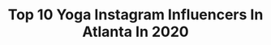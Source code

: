 ---
title: Top 10 Yoga Instagram Influencers In Atlanta In 2020
description: >-
  Find top yoga Instagram influencers in Atlanta in 2020. Most popular hashtags: #yoga #meditation #yogi #atlanta.
platform: Instagram
profiles:
  - username: "macystucke"
    fullname: >-
      Macy Stucke
    location: "United States"
    followers: 416858
    engagement: 116
    commentsToLikes: 0.086077
    id: ck0vvvwvbr07i0i192k6crqbh
    verified: false
    hashtags: "#hatlife, #onepiece, #loungewear, #leatherjacket"
  - username: "danniheverin"
    fullname: >-
      Danni Heverin
    location: "United States"
    followers: 6723
    engagement: 454
    commentsToLikes: 0.026247
    id: ck6uga7x91tqq0j71s8svsqii
    verified: false
    hashtags: "#coreworkout, #center, #motivation, #abdominals"
  - username: "realsircruse"
    fullname: >-
      Sir Cruse
    location: "United States"
    followers: 342779
    engagement: 127
    commentsToLikes: 0.023764
    id: ck5c6ejz359yd0i11zgy9b3lo
    verified: false
    hashtags: "#asmreating, #yoga, #free, #howtogetwaves"
  - username: "raury"
    fullname: >-
      RAURY
    location: "United States"
    followers: 166300
    engagement: 158
    commentsToLikes: 0.020123
    id: ck0tzthkorkkf0i19a6nrhz3g
    verified: true
    hashtags: "#yoga, #raury, #fervent, #cacaoceremony"
  - username: "bnlove.yoga"
    fullname: >-
      Blair
    location: "United States"
    followers: 33031
    engagement: 297
    commentsToLikes: 0.035699
    id: ck0w16k1ohsrh0i19k6535qjw
    verified: false
    hashtags: "#eaglelegs, #yogapartner, #healthyliving, #yoginilife"
  - username: "victoriaslocumyoga"
    fullname: >-
      Victoria Slocum
    location: "United States"
    followers: 3439
    engagement: 1144
    commentsToLikes: 0.117589
    id: ck14kpmqfqofu0i1946eaxgbi
    verified: false
    hashtags: "#inversion, #hanginthere, #spreadlove, #tuesdayvibes"
  - username: "ezratheprofessional"
    fullname: >-
      Ezra "PROFESSIONAL" Ferguson
    location: "United States"
    followers: 35702
    engagement: 85
    commentsToLikes: 0.023042
    id: ck5c1kamsvcns0i118ntt4euj
    verified: false
    hashtags: "#bookme, #fine, #yogi, #srtle"
  - username: "winniejeanbeagle"
    fullname: >-
      Winnie Jean
    location: "United States"
    followers: 2897
    engagement: 1174
    commentsToLikes: 0.317941
    id: ck6tqfl5xr64q0j71m155bf5w
    verified: false
    hashtags: "#workit, #ruffletongue, #arrooo, #saycheese"
  - username: "jeremyryanallen"
    fullname: >-
      JEREMY RYAN ALLEN
    location: "United States"
    followers: 32820
    engagement: 398
    commentsToLikes: 0.018773
    id: ck8td1qir1hte0j785oo447a9
    verified: false
    hashtags: "#followme, #bestoftheday, #margaritas, #simple"
  - username: "rachelfit__"
    fullname: >-
      Rachel Fit 👑
    location: "United States"
    followers: 1482016
    engagement: 765
    commentsToLikes: 0.025772
    id: ck5c4txdo23kd0i11q4o91url
    verified: false
    hashtags: "#train, #curly, #handmadedress, #bendyyogis"
---